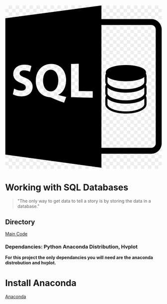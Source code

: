 ![SQL Image](Images/sql_logo.jpg)
# Working with SQL Databases

>"The only way to get data to tell a story is by storing the data in a database."

## Directory
[Main Code](Starter_Code/etf_analyzer.ipynb)

### Dependancies: Python Anaconda Distribution, Hvplot
**For this project the only dependancies you will need are the anaconda distrobution and hvplot.**

# Install Anaconda
[Anaconda](https://www.anaconda.com/)
